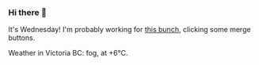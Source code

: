### Hi there :wave:

It's Wednesday! I'm probably working for [this bunch](https://github.com/kohofinancial), clicking some merge buttons.

Weather in Victoria BC: fog, at +6°C.
